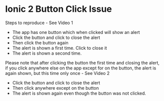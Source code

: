 Ionic 2 Button Click Issue
==========================

Steps to reproduce - See Video 1

- The app has one button which when clicked will show an alert
- Click the button and click to close the alert
- Then click the button again
- The alert is shown a first time. Click to close it
- The alert is shown a second time.

Please note that after clicking the button the first time and closing the alert, if you click anywhere else on the app except for on the button, the alert is again shown, but this time only once - See Video 2

- Click the button and click to close the alert
- Then click anywhere except on the button
- The alert is shown again even though the button was not clicked.